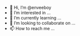 - 👋 Hi, I’m @enveeboy
- 👀 I’m interested in ...
- 🌱 I’m currently learning ...
- 💞️ I’m looking to collaborate on ...
- 📫 How to reach me ...

<!---
enveeboy/enveeboy is a ✨ special ✨ repository because its `README.md` (this file) appears on your GitHub profile.
You can click the Preview link to take a look at your changes.
--->
